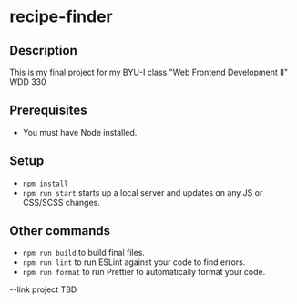 # recipe-finder

## Description

This is my final project for my BYU-I class "Web Frontend Development II" WDD 330

## Prerequisites

- You must have Node installed.

## Setup

- `npm install`
- `npm run start` starts up a local server and updates on any JS or CSS/SCSS changes.

## Other commands

- `npm run build` to build final files.
- `npm run lint` to run ESLint against your code to find errors.
- `npm run format` to run Prettier to automatically format your code.


--link project
TBD

